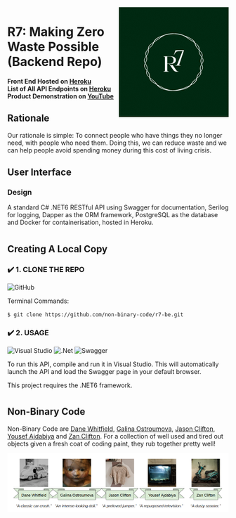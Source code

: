 <img src="https://github.com/non-binary-code/.github/blob/main/images/R7.gif" width=250px align=right alt="R7: Making Zero Waste Possible"/>

# R7: Making Zero Waste Possible (Backend Repo)

**Front End Hosted on [Heroku](https://non-binary-code-r7.netlify.app/)  
List of All API Endpoints on [Heroku](https://r7-api-athena.herokuapp.com/swagger/index.html)  
Product Demonstration on [YouTube](https://www.youtube.com/watch?v=W6Deeo_B-Es)**  

## Rationale

Our rationale is simple: To connect people who have things they no longer need, with people who need them. Doing this, we can reduce waste and we can help people avoid spending money during this cost of living crisis.

## User Interface

### Design

A standard C# .NET6 RESTful API using Swagger for documentation, Serilog for logging, Dapper as the ORM framework, PostgreSQL as the database and Docker for containerisation, hosted in Heroku.

#

## Creating A Local Copy

### ✔️ 1. CLONE THE REPO
![GitHub](https://img.shields.io/badge/github-%23121011.svg?style=for-the-badge&logo=github&logoColor=white) 

Terminal Commands:
```
$ git clone https://github.com/non-binary-code/r7-be.git
```

### ✔️ 2. USAGE
![Visual Studio](https://img.shields.io/badge/Visual%20Studio-5C2D91.svg?style=for-the-badge&logo=visual-studio&logoColor=white) ![.Net](https://img.shields.io/badge/.NET-5C2D91?style=for-the-badge&logo=.net&logoColor=white) ![Swagger](https://img.shields.io/badge/-Swagger-%23Clojure?style=for-the-badge&logo=swagger&logoColor=white)

To run this API, compile and run it in Visual Studio. This will automatically launch the API and load the Swagger page in your default browser.

This project requires the .NET6 framework.

#

## Non-Binary Code

Non-Binary Code are [Dane Whitfield](https://github.com/danewhitfield), [Galina Ostroumova](https://github.com/ostroumova), [Jason Clifton](https://github.com/JasonClifton), [Yousef Ajdabiya](https://github.com/YousefToast) and [Zan Clifton](https://github.com/ZanClifton). For a collection of well used and tired out objects given a fresh coat of coding paint, they rub together pretty well! 

![Non-Binary Code](https://github.com/non-binary-code/.github/blob/main/images/non-binary-code.png)

